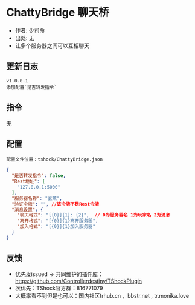 # ChattyBridge 聊天桥

- 作者: 少司命
- 出处: 无
- 让多个服务器之间可以互相聊天

## 更新日志

```
v1.0.0.1
添加配置`是否转发指令`
```

## 指令

无

## 配置
    配置文件位置：tshock/ChattyBridge.json
```json
{
  "是否转发指令": false,
  "Rest地址": [
    "127.0.0.1:5000"
  ],
  "服务器名称": "玄荒",
  "验证令牌": "", //该令牌不是Rest令牌
  "消息设置": {
    "聊天格式": "[{0}]{1}: {2}",  // 0为服务器名 1为玩家名 2为消息
    "离开格式": "[{0}]{1}离开服务器",
    "加入格式": "[{0}]{1}加入服务器"
  }
}
```
## 反馈
- 优先发issued -> 共同维护的插件库：https://github.com/Controllerdestiny/TShockPlugin
- 次优先：TShock官方群：816771079
- 大概率看不到但是也可以：国内社区trhub.cn ，bbstr.net , tr.monika.love
